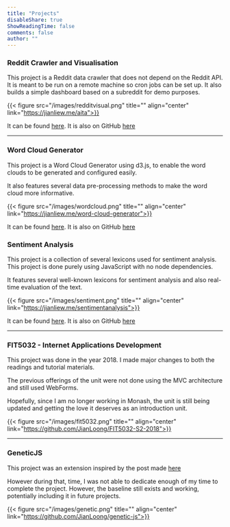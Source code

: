 ```yaml
---
title: "Projects"
disableShare: true
ShowReadingTime: false
comments: false
author: ""
---
```


### Reddit Crawler and Visualisation 

This project is a Reddit data crawler that does not depend on the Reddit API. It is meant to be run on a remote machine so cron jobs can be set up.
It also builds a simple dashboard based on a subreddit for demo purposes.

{{< figure src="/images/redditvisual.png" title="" align="center" link="https://jianliew.me/aita">}}

It can be found [here](https://jianliew.me/aita). It is also on GitHub [here](https://github.com/JianLoong/aita)

---

### Word Cloud Generator

This project is a Word Cloud Generator using d3.js, to enable the word clouds to be generated and configured easily.

It also features several data pre-processing methods to make the word cloud more informative. 

{{< figure src="/images/wordcloud.png" title="" align="center" link="https://jianliew.me/word-cloud-generator">}}

It can be found [here](https://jianliew.me/word-cloud-generator). It is also on GitHub [here](https://github.com/JianLoong/word-cloud-generator)


### Sentiment Analysis 

This project is a collection of several lexicons used for sentiment analysis. This project is done purely using JavaScript with no node dependencies.

It features several well-known lexicons for sentiment analysis and also real-time evaluation of the text.

{{< figure src="/images/sentiment.png" title="" align="center" link="https://jianliew.me/sentimentanalysis">}}

It can be found [here](https://jianliew.me/sentimentanalysis). It is also on GitHub [here](https://github.com/JianLoong/sentimentanalysis)

---

### FIT5032 - Internet Applications Development

This project was done in the year 2018. I made major changes to both the readings and tutorial materials. 

The previous offerings of the unit were not done using the MVC architecture and still used WebForms.

Hopefully, since I am no longer working in Monash, the unit is still being updated and getting the love it deserves as an introduction unit.

{{< figure src="/images/fit5032.png" title="" align="center" link="https://github.com/JianLoong/FIT5032-S2-2018">}}

---

### GeneticJS

This project was an extension inspired by the post made [here](https://jianliew.me/posts/tsp/) 

However during that, time, I was not able to dedicate enough of my time to complete the project. However, the baseline still exists and working, potentially
including it in future projects.

{{< figure src="/images/genetic.png" title="" align="center" link="https://github.com/JianLoong/genetic-js">}}



